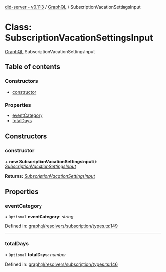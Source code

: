 [did-server - v0.11.3](../README.md) / [GraphQL](../modules/graphql.md) / SubscriptionVacationSettingsInput

# Class: SubscriptionVacationSettingsInput

[GraphQL](../modules/graphql.md).SubscriptionVacationSettingsInput

## Table of contents

### Constructors

- [constructor](graphql.subscriptionvacationsettingsinput.md#constructor)

### Properties

- [eventCategory](graphql.subscriptionvacationsettingsinput.md#eventcategory)
- [totalDays](graphql.subscriptionvacationsettingsinput.md#totaldays)

## Constructors

### constructor

\+ **new SubscriptionVacationSettingsInput**(): [*SubscriptionVacationSettingsInput*](graphql.subscriptionvacationsettingsinput.md)

**Returns:** [*SubscriptionVacationSettingsInput*](graphql.subscriptionvacationsettingsinput.md)

## Properties

### eventCategory

• `Optional` **eventCategory**: *string*

Defined in: [graphql/resolvers/subscription/types.ts:149](https://github.com/Puzzlepart/did/blob/dev/server/graphql/resolvers/subscription/types.ts#L149)

___

### totalDays

• `Optional` **totalDays**: *number*

Defined in: [graphql/resolvers/subscription/types.ts:146](https://github.com/Puzzlepart/did/blob/dev/server/graphql/resolvers/subscription/types.ts#L146)
